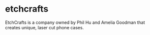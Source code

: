 # etchcrafts

EtchCrafts is a company owned by Phil Hu and Amelia Goodman that creates unique, laser cut phone cases.
